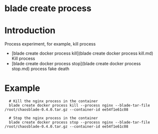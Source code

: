 # blade create process

# **Introduction**
Process experiment, for example, kill process
* [blade create docker process kill](blade create docker process kill.md)	Kill process
* [blade create docker process stop](blade create docker process stop.md)	process fake death


# **Example**
````
  # Kill the nginx process in the container
  blade create docker process kill --process nginx --blade-tar-file /root/chaosblade-0.4.0.tar.gz --container-id ee54f1e61c08

  # Stop the nginx process in the container
  blade create docker process stop --process nginx --blade-tar-file /root/chaosblade-0.4.0.tar.gz --container-id ee54f1e61c08

````

